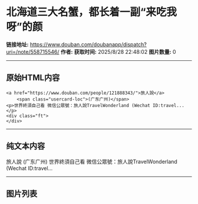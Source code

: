 # 北海道三大名蟹，都长着一副“来吃我呀”的颜

**链接地址:** https://www.douban.com/doubanapp/dispatch?uri=/note/558715546/
**作者:** 
**获取时间:** 2025/8/28 22:48:02
**图片数量:** 0

---

## 原始HTML内容


    <a href="https://www.douban.com/people/121888343/">旅人說</a>
        <span class="usercard-loc">(广东广州)</span>
    <p>世界終須自己看 微信公眾號：旅人說TravelWonderland (Wechat ID:travel...</p>
    <div class="ft">
    </div>
  

---

## 纯文本内容

旅人說
        (广东广州)
    世界終須自己看 微信公眾號：旅人說TravelWonderland (Wechat ID:travel...

---

## 图片列表


